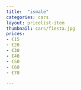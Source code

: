 ```yaml
---
title:  "ismale"
categories: cars
layout: pricelist-item
thumbnail: cars/fiesta.jpg
prices:
- €15
- €20
- €30
- €40
- €50
- €60
- €70

---
```

